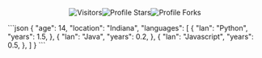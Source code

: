 <p align="center"><img src="https://gpvc.arturio.dev/Astetzel" alt="Visitors"></a><img src="https://img.shields.io/badge/dynamic/json?&label=Total%20Stars&color=bb2527&style=flat&style=for-the-badge&query=%24.stars&url=https://api.github-star-counter.workers.dev/user/Astetzel" alt="Profile Stars"></a><img src="https://img.shields.io/badge/dynamic/json?&label=Total%20Forks&color=44dad8&style=flat&style=for-the-badge&query=%24.forks&url=https://api.github-star-counter.workers.dev/user/Astetzel" alt="Profile Forks"></a></p>
```json
{
  "age": 14,
  "location": "Indiana",
  "languages": [
    {
      "lan": "Python",
      "years": 1.5,
    },
    {
      "lan": "Java",
      "years": 0.2,
    },
    {
      "lan": "Javascript",
      "years": 0.5,
    },
  ]
}
```
